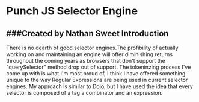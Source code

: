 
Punch JS Selector Engine
========================
###Created by Nathan Sweet
Introduction
------------

There is no dearth of good selector engines.The profibility of actually working
on and maintaining an engine will offer diminishing returns throughout the 
coming years as browsers that don't support the "querySelector" method drop
out of support. 
The tokeninzing process I've come up with is what I'm most proud of, I think
I have offered something unique to the way Regular Expressions are being used
in current selector engines. My approach is similar to Dojo, but I have used
the idea that every selector is composed of a tag a combinator and an expression.
